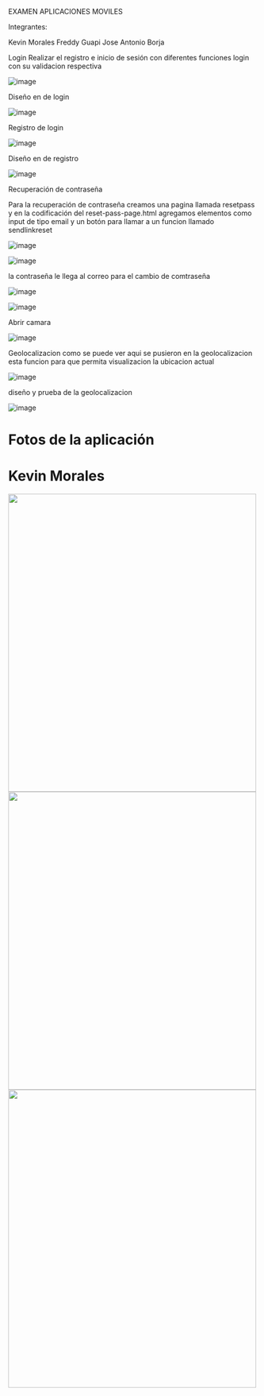 EXAMEN APLICACIONES MOVILES

Integrantes: 

Kevin Morales
Freddy Guapi
Jose Antonio Borja

Login
Realizar el registro e inicio de sesión con diferentes funciones 
login con su validacion respectiva 

![image](https://user-images.githubusercontent.com/27876563/148617017-d2c4f2af-20a5-4a14-a25f-ac48c4c79b2f.png)

Diseño en de login

![image](https://user-images.githubusercontent.com/27876563/148616944-cdc77425-811c-4734-86b8-48688baa91d5.png)

Registro de login 

![image](https://user-images.githubusercontent.com/27876563/148617095-101655e3-74e9-478c-b7b3-f0b3d317ce71.png)

Diseño en de registro

![image](https://user-images.githubusercontent.com/27876563/148617054-c1f9df1c-1eb2-42f4-b4e4-7cf5c4579639.png)

Recuperación de contraseña

Para la recuperación de contraseña creamos una pagina llamada resetpass y en la codificación del reset-pass-page.html agregamos elementos como input de tipo email y un botón para llamar a un funcion llamado sendlinkreset


![image](https://user-images.githubusercontent.com/27876563/148617297-8dce349b-44bb-4148-9971-9c66c2d42854.png)

![image](https://user-images.githubusercontent.com/27876563/148617418-a5702ce7-49d5-45b4-b4c4-d7a378c814d7.png)

la contraseña le llega al correo para el cambio de comtraseña

![image](https://user-images.githubusercontent.com/27876563/148617669-720b9cdc-822c-4a44-b578-bdbbbafbbb25.png)

![image](https://user-images.githubusercontent.com/27876563/148617685-cde6acab-3d5d-4297-94a5-203dd4f89507.png)

Abrir camara 

![image](https://user-images.githubusercontent.com/27876563/148618028-054c2163-22fc-463f-8b5d-1f6e15c3fbaa.png)

Geolocalizacion
como se puede ver aqui se pusieron en la geolocalizacion esta funcion para que permita visualizacion la ubicacion actual

![image](https://user-images.githubusercontent.com/27876563/148618117-7297b08a-6eb9-4887-abab-42c5832618b0.png)

diseño y prueba de la geolocalizacion

![image](https://user-images.githubusercontent.com/27876563/148617862-937c4ee7-c86f-483f-b46a-143991c3133b.png)


# Fotos de la aplicación
# Kevin Morales
<img src="https://firebasestorage.googleapis.com/v0/b/pruebabimestral-8ef0d.appspot.com/o/grupo10%2F1639157457154_KevinMorales.jpg?alt=media&token=05773192-7e04-4d05-b9e8-c03272b84657"  width="500" height="600">

<img src=""  width="500" height="600">

<img src=""  width="500" height="600">
